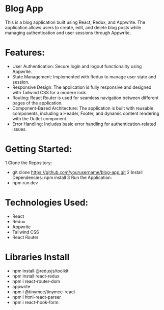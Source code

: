 # Blog App
This is a blog application built using React, Redux, and Appwrite. The application allows users to create, edit, and delete blog posts while managing authentication and user sessions through Appwrite.
# Features:
* User Authentication: Secure login and logout functionality using Appwrite.
* State Management: Implemented with Redux to manage user state and session.
* Responsive Design: The application is fully responsive and designed with Tailwind CSS for a modern look.
* Routing: React Router is used for seamless navigation between different pages of the application.
* Component-Based Architecture: The application is built with reusable components, including a Header, Footer, and dynamic content rendering with the Outlet component.
* Error Handling: Includes basic error handling for authentication-related issues.
# Getting Started:
1 Clone the Repository:
* git clone https://github.com/yourusername/blog-app.git
2 Install Dependencies:
  npm install
3 Run the Application:
* npm run dev

# Technologies Used:
* React
* Redux
* Appwrite
* Tailwind CSS
* React Router


# Libraries Install
- npm install @reduxjs/toolkit
- npm install react-redux
- npm i react-router-dom
- appwrite
- npm i @tinymce/tinymce-react
- npm i html-react-parser
- npm i react-hook-form 

